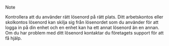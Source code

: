   > [!NOTE]
  > Kontrollera att du använder rätt lösenord på rätt plats. Ditt arbetskontos eller skolkontos lösenord kan skilja sig från lösenordet som du använder för att logga in på din enhet och en enhet kan ha ett annat lösenord än en annan. Om du har problem med ditt lösenord kontaktar du företagets support för att få hjälp.
